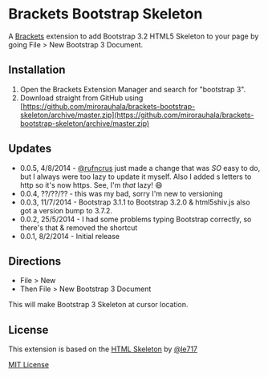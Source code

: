 # Brackets Bootstrap Skeleton #

A [Brackets](http://brackets.io/) extension to add Bootstrap 3.2 HTML5 Skeleton to your page by going File > New Bootstrap 3 Document.

## Installation ##
1. Open the Brackets Extension Manager and search for "bootstrap 3".
2. Download straight from GitHub using [https://github.com/mirorauhala/brackets-bootstrap-skeleton/archive/master.zip](https://github.com/mirorauhala/brackets-bootstrap-skeleton/archive/master.zip)

## Updates ##
* 0.0.5, 4/8/2014 - [@rufncrus](https://github.com/rufncrus) just made a change that was *SO* easy to do, but I always were too lazy to update it myself. Also I added s letters to http so it's now https. See, I'm *that* lazy! :smile:
* 0.0.4, ??/??/?? - this was my bad, sorry I'm new to versioning
* 0.0.3, 11/7/2014 - Bootstrap 3.1.1 to Bootstrap 3.2.0 & html5shiv.js also got a version bump to 3.7.2.
* 0.0.2, 25/5/2014 - I had some problems typing Bootstrap correctly, so there's that & removed the shortcut
* 0.0.1, 8/2/2014 - Initial release

## Directions ##
* File > New
* Then File > New Bootstrap 3 Document

This will make Bootstrap 3 Skeleton at cursor location.

## License ##
This extension is based on the [HTML Skeleton](https://github.com/le717/brackets-html-skeleton) by [@le717](https://github.com/le717)

[MIT License](LICENSE)
